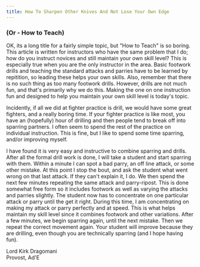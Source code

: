 ```yaml
---
title: How To Sharpen Other Knives And Not Lose Your Own Edge
---
```


### (Or - How to Teach)

OK, its a long title for a fairly simple topic, but "How to Teach" is
so boring.  This article is written for instructors who have the same
problem that I do; how do you instruct novices and still maintain your
own skill level?  This is especially true when you are the only
instructor in the area.  Basic footwork drills and teaching the standard
attacks and parries have to be learned by repitition, so leading these
helps your own skills.  Also, remember that there is no such thing as
too many footwork drills.  However, drills are not much fun, and that's
primarily why we do this.  Making the one on one instruction fun and
designed to help you maintain your own skill level is today's topic.  

Incidently, if all we did at fighter practice is drill, we would have
some great fighters, and a really boring time.  If your fighter practice
is like most, you have an (hopefully) hour of drilling and then people
tend to break off into sparring partners.  I often seem to spend the
rest of the practice on individual instruction.  This is fine, but I
like to spend some time sparring, and/or improving myself.  

I have found it is very easy and instructive to combine sparring and
drills.  After all the formal drill work is done, I will take a student
and start sparring with them.  Within a minute I can spot a bad parry,
an off line attack, or some other mistake.  At this point I stop the
bout, and ask the student what went wrong on that last attack.  If they
can't explain it, I do.  We then spend the next few minutes repeating
the same attack and parry-ripost.  This is done somewhat free form so it
includes footwork as well as varying the attacks and parries slightly.
The student now has to concentrate on one particular attack or parry
until the get it right.  During this time, I am concentrating on making
my attack or parry perfectly and at speed.  This is what helps maintain
my skill level since it combines footwork and other variations.  After a
few minutes, we begin sparring again, until the next mistake.  Then we
repeat the correct movement again.  Your student will improve because
they are drilling, even though you are technically sparring (and I hope
having fun).  

Lord Kirk Dragomani<BR>
Provost, Ad'E
